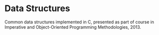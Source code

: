 <h1>Data Structures</h1>
Common data structures implemented in C, presented as part of course in Imperative and Object-Oriented Programming Methodologies, 2013.